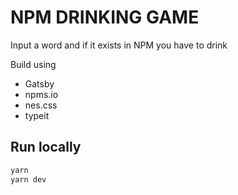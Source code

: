 # NPM DRINKING GAME

Input a word and if it exists in NPM you have to drink

Build using

- Gatsby
- npms.io
- nes.css
- typeit

## Run locally

```sh
yarn
yarn dev
```
